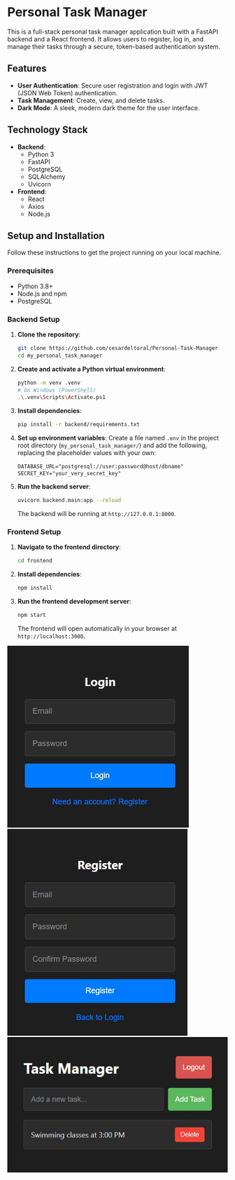 # Personal Task Manager

This is a full-stack personal task manager application built with a FastAPI backend and a React frontend. It allows users to register, log in, and manage their tasks through a secure, token-based authentication system.

## Features

*   **User Authentication**: Secure user registration and login with JWT (JSON Web Token) authentication.
*   **Task Management**: Create, view, and delete tasks.
*   **Dark Mode**: A sleek, modern dark theme for the user interface.

## Technology Stack

*   **Backend**: 
    *   Python 3
    *   FastAPI
    *   PostgreSQL
    *   SQLAlchemy
    *   Uvicorn
*   **Frontend**:
    *   React
    *   Axios
    *   Node.js

## Setup and Installation

Follow these instructions to get the project running on your local machine.

### Prerequisites

*   Python 3.8+
*   Node.js and npm
*   PostgreSQL

### Backend Setup

1.  **Clone the repository**:
    ```bash
    git clone https://github.com/cesardeltoral/Personal-Task-Manager
    cd my_personal_task_manager
    ```

2.  **Create and activate a Python virtual environment**:
    ```bash
    python -m venv .venv
    # On Windows (PowerShell)
    .\.venv\Scripts\Activate.ps1
    ```

3.  **Install dependencies**:
    ```bash
    pip install -r backend/requirements.txt
    ```

4.  **Set up environment variables**:
    Create a file named `.env` in the project root directory (`my_personal_task_manager/`) and add the following, replacing the placeholder values with your own:
    ```env
    DATABASE_URL="postgresql://user:password@host/dbname"
    SECRET_KEY="your_very_secret_key"
    ```

5.  **Run the backend server**:
    ```bash
    uvicorn backend.main:app --reload
    ```
    The backend will be running at `http://127.0.0.1:8000`.

### Frontend Setup

1.  **Navigate to the frontend directory**:
    ```bash
    cd frontend
    ```

2.  **Install dependencies**:
    ```bash
    npm install
    ```

3.  **Run the frontend development server**:
    ```bash
    npm start
    ```
    The frontend will open automatically in your browser at `http://localhost:3000`.

![Login](docs/images/login.jpg)
![Register](docs/images/register.jpg)
![Task Manager](docs/images/task_manager.jpg)
